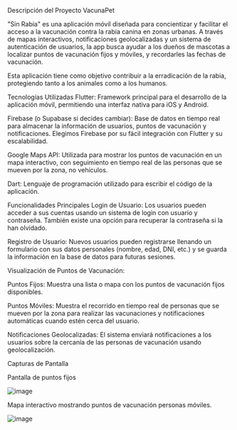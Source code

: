Descripción del Proyecto VacunaPet

"Sin Rabia" es una aplicación móvil diseñada para concientizar y facilitar el acceso a la vacunación contra la rabia canina en zonas urbanas. A través de mapas interactivos, notificaciones geolocalizadas y un sistema de autenticación de usuarios, la app busca ayudar a los dueños de mascotas a localizar puntos de vacunación fijos y móviles, y recordarles las fechas de vacunación.

Esta aplicación tiene como objetivo contribuir a la erradicación de la rabia, protegiendo tanto a los animales como a los humanos.

Tecnologías Utilizadas
Flutter: Framework principal para el desarrollo de la aplicación móvil, permitiendo una interfaz nativa para iOS y Android.

Firebase (o Supabase si decides cambiar): Base de datos en tiempo real para almacenar la información de usuarios, puntos de vacunación y notificaciones. Elegimos Firebase por su fácil integración con Flutter y su escalabilidad.

Google Maps API: Utilizada para mostrar los puntos de vacunación en un mapa interactivo, con seguimiento en tiempo real de las personas que se mueven por la zona, no vehículos.

Dart: Lenguaje de programación utilizado para escribir el código de la aplicación.


Funcionalidades Principales
Login de Usuario: Los usuarios pueden acceder a sus cuentas usando un sistema de login con usuario y contraseña. También existe una opción para recuperar la contraseña si la han olvidado.

Registro de Usuario: Nuevos usuarios pueden registrarse llenando un formulario con sus datos personales (nombre, edad, DNI, etc.) y se guarda la información en la base de datos para futuras sesiones.

Visualización de Puntos de Vacunación:

Puntos Fijos: Muestra una lista o mapa con los puntos de vacunación fijos disponibles.

Puntos Móviles: Muestra el recorrido en tiempo real de personas que se mueven por la zona para realizar las vacunaciones y notificaciones automáticas cuando estén cerca del usuario.

Notificaciones Geolocalizadas: El sistema enviará notificaciones a los usuarios sobre la cercanía de las personas de vacunación usando geolocalización.

Capturas de Pantalla

Pantalla de puntos fijos

![image](https://github.com/user-attachments/assets/aee23139-0e03-4a75-bf12-6c3f23d862ff)


Mapa interactivo mostrando puntos de vacunación personas móviles.

![image](https://github.com/user-attachments/assets/3e72bb78-b7b9-4071-973b-7080af7b13bd)
